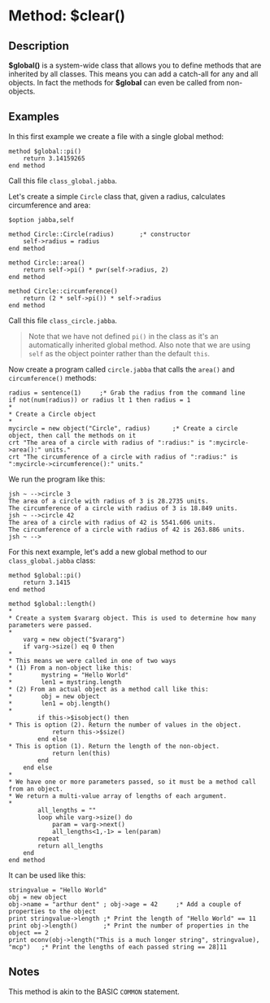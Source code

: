 # Method: $clear()

<PageHeader />

## Description

 **\$global()** is a system-wide class that allows you to define methods that are inherited by all classes. This means you can add a catch-all for any and all objects. In fact the methods for **\$global** can even be called from non-objects.

## Examples

In this first example we create a file with a single global method:

```
method $global::pi()
    return 3.14159265
end method
```

Call this file `class_global.jabba`.

Let's create a simple `Circle` class that, given a radius, calculates circumference and area:

```
$option jabba,self

method Circle::Circle(radius)       ;* constructor
    self->radius = radius
end method

method Circle::area()
    return self->pi() * pwr(self->radius, 2)
end method

method Circle::circumference()
    return (2 * self->pi()) * self->radius
end method
```

Call this file `class_circle.jabba`.

>Note that we have not defined `pi()` in the class as it's an automatically inherited global method.
>Also note that we are using `self` as the object pointer rather than the default `this`.

Now create a program called `circle.jabba` that calls the `area()` and `circumference()` methods:

```
radius = sentence(1)     ;* Grab the radius from the command line
if not(num(radius)) or radius lt 1 then radius = 1
*
* Create a Circle object
*
mycircle = new object("Circle", radius)      ;* Create a circle object, then call the methods on it
crt "The area of a circle with radius of ":radius:" is ":mycircle->area():" units."
crt "The circumference of a circle with radius of ":radius:" is ":mycircle->circumference():" units."
```

We run the program like this:

```
jsh ~ -->circle 3
The area of a circle with radius of 3 is 28.2735 units.
The circumference of a circle with radius of 3 is 18.849 units.
jsh ~ -->circle 42
The area of a circle with radius of 42 is 5541.606 units.
The circumference of a circle with radius of 42 is 263.886 units.
jsh ~ -->
```

For this next example, let's add a new global method to our `class_global.jabba` class:

```
method $global::pi()
    return 3.1415
end method

method $global::length()
*
* Create a system $vararg object. This is used to determine how many parameters were passed.
*
    varg = new object("$vararg")
    if varg->size() eq 0 then
*
* This means we were called in one of two ways
* (1) From a non-object like this:
*        mystring = "Hello World"
*        len1 = mystring.length
* (2) From an actual object as a method call like this:
*        obj = new object
*        len1 = obj.length()
*
        if this->$isobject() then
* This is option (2). Return the number of values in the object.        
            return this->$size()
        end else
* This is option (1). Return the length of the non-object.        
            return len(this)
        end
    end else
*
* We have one or more parameters passed, so it must be a method call from an object.
* We return a multi-value array of lengths of each argument.
*    
        all_lengths = ""
        loop while varg->size() do
            param = varg->next()
            all_lengths<1,-1> = len(param)
        repeat
        return all_lengths
    end
end method
```

It can be used like this:

```
stringvalue = "Hello World"
obj = new object
obj->name = "arthur dent" ; obj->age = 42     ;* Add a couple of properties to the object
print stringvalue->length ;* Print the length of "Hello World" == 11
print obj->length()       ;* Print the number of properties in the object == 2
print oconv(obj->length("This is a much longer string", stringvalue), "mcp")   ;* Print the lengths of each passed string == 28]11
```

## Notes

This method is akin to the BASIC `COMMON` statement.
  
<PageFooter />
